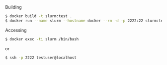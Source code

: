 
Building

```bash
$ docker build -t slurm:test .
$ docker run --name slurm --hostname docker --rm -d -p 2222:22 slurm:test
```

Accessing

```bash
$ docker exec -ti slurm /bin/bash
```

or

```bash
$ ssh -p 2222 testuser@localhost
```
